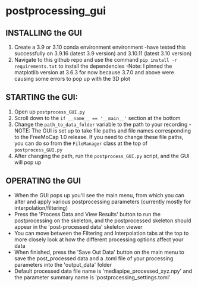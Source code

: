 # postprocessing_gui

## INSTALLING the GUI
 1. Create a 3.9 or 3.10 conda environment environment 
   -have tested this successfully on 3.9.16 (latest 3.9 version) and 3.10.11 (latest 3.10 version)
 2. Navigate to this github repo and use the command `pip install -r requirements.txt` to install the dependencies
   -Note: I pinned the matplotlib version at 3.6.3 for now because 3.7.0 and above were causing some errors to pop up with the 3D plot

## STARTING the GUI:
 1. Open up `postprocess_GUI.py`
 2. Scroll down to the `if __name__ == '__main__'` section at the bottom
 3. Change the `path_to_data_folder` variable to the path to your recording
   -NOTE: The GUI is set up to take file paths and file names corresponding to the 
          FreeMoCap 1.0 release. If you need to change these file paths, you can do so
          from the `FileManager` class at the top of `postprocess_GUI.py`
 4. After changing the path, run the `postprocess_GUI.py` script, and the GUI will pop up

## OPERATING the GUI 
 - When the GUI pops up you'll see the main menu, from which you can alter and apply
   various postprocessing parameters (currently mostly for interpolation/filtering)
 - Press the 'Process Data and View Results' button to run the postprocessing on the skeleton,
   and the postprocessed skeleton should appear in the 'post-processed data' skeleton viewer
 - You can move between the Filtering and Interpolation tabs at the top to more closely look
   at how the different processing options affect your data 
 - When finished, press the 'Save Out Data' button on the main menu to save the post_processed data
   and a .toml file of your processing parameters into the 'output_data' folder
 - Default processed data file name is 'mediapipe_processed_xyz.npy' and the parameter summary name
   is 'postprocessing_settings.toml'